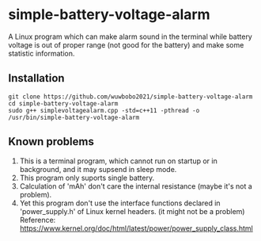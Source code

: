 # simple-battery-voltage-alarm
A Linux program which can make alarm sound in the terminal while battery voltage is out of proper range (not good for the battery) and make some statistic information.

## Installation
```
git clone https://github.com/wuwbobo2021/simple-battery-voltage-alarm
cd simple-battery-voltage-alarm
sudo g++ simplevoltagealarm.cpp -std=c++11 -pthread -o /usr/bin/simple-battery-voltage-alarm
```

## Known problems
1. This is a terminal program, which cannot run on startup or in background, and it may supsend in sleep mode.
2. This program only suports single battery.
3. Calculation of 'mAh' don't care the internal resistance (maybe it's not a problem).
4. Yet this program don't use the interface functions declared in 'power_supply.h' of Linux kernel headers. (it might not be a problem)
Reference: https://www.kernel.org/doc/html/latest/power/power_supply_class.html

